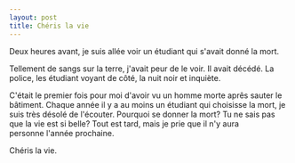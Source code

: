 ```yaml
---
layout: post
title: Chéris la vie
---
```


<p>Deux heures avant, je suis allée voir un étudiant qui s&#39;avait donné la mort.</p>
<p>Tellement de sangs sur la terre, j&#39;avait peur de le voir. Il avait décédé. La police, les étudiant voyant de côté, la nuit noir et inquiète.</p>
<p>C&#39;était le premier fois pour moi d&#39;avoir vu un homme morte aprês sauter le bâtiment. Chaque année il y a au moins un étudiant qui choisisse la mort, je suis très désolé de l&#39;écouter. Pourquoi se donner la mort? Tu ne sais pas que la vie est si belle? Tout est tard, mais je prie que il n&#39;y aura personne l&#39;année prochaine.</p>
<p>Chéris la vie. </p>
<p></p>

